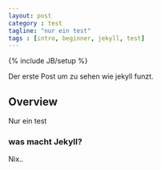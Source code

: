 ```yaml
---
layout: post
category : test
tagline: "nur ein test"
tags : [intro, beginner, jekyll, test]
---
```

{% include JB/setup %}

Der erste Post um zu sehen wie jekyll funzt.

## Overview

Nur ein test

### was macht Jekyll?
Nix..
